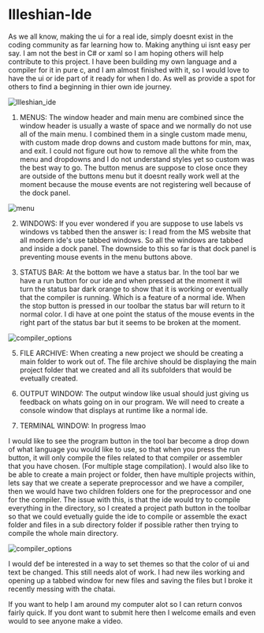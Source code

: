 # Illeshian-Ide
                            
As we all know, making the ui for a real ide, simply doesnt exist in the coding community as far learning how to. Making anything ui isnt easy per say. I am not the best in C# or xaml so I am hoping others will help contribute to this project. I have been building my own language and a compiler for it in pure c, and I am almost finished with it, so I would love to have the ui or ide part of it ready for when I do. As well as provide a spot for others to find a beginning in thier own ide journey.

![Illeshian_ide](https://github.com/ravenleeblack/Illeshian-Ide/assets/76606152/59f95599-8e48-4abe-a98e-481588dc6ae5)

1) MENUS:
The window header and main menu are combined since the window header is usually a waste of space and we normally do not use all of the main menu. I combined them in a single custom made menu, with custom made drop downs and custom made buttons for min, max, and exit. I could not figure out how to remove all the white from the menu and dropdowns and I do not understand styles yet so custom was the best way to go. The button menus are suppose to close once they are outside of the buttons menu but it doesnt really work well at the moment because the mouse events are not registering well because of the dock panel.

![menu](https://github.com/ravenleeblack/Illeshian-Ide/assets/76606152/63d00b19-8a91-4c5b-8779-0b5ec285d598)

2) WINDOWS:
If you ever wondered if you are suppose to use labels vs windows vs tabbed then the answer is: I read from the MS website that all modern ide's use tabbed windows. So all the windows are tabbed and inside a dock panel. The downside to this so far is that dock panel is preventing mouse events in the menu buttons above.

3) STATUS BAR:
At the bottom we have a status bar. In the tool bar we have a run button for our ide and when pressed at the moment it will turn the status bar dark orange to show that it is working or eventually that the compiler is running. Which is a feature of a normal ide. When the stop button is pressed  in our toolbar the status bar will return to it normal color. I di have at one point the status of the mouse events in the right part of the status bar but it seems to be broken at the moment.

![compiler_options](https://github.com/ravenleeblack/Illeshian-Ide/assets/76606152/39fad417-eb80-4384-ba41-f6d11d88f92a)

5) FILE ARCHIVE:
 When creating a new project we should be creating a main folder to work out of. The file archive should be displaying the main project folder that we created and all its subfolders that would be evetually created.

6) OUTPUT WINDOW:
The output window like usual should just giving us feedback on whats going on in our program.  We will need to create a console window that displays at runtime like a normal ide.

16) TERMINAL WINDOW: In progress lmao

I would like to see the program button in the tool bar become a drop down of what language you would like to use, so that when you press the run button, it will only compile the files related to that compiler or assembler that you have chosen. (For multiple stage compilation). I would also like to be able to create a main project or folder, then  have multiple projects within, lets say that we create a seperate preprocessor and we have a compiler, then we would have two children folders one for the preprocessor and one for the compiler. The issue with this, is that the ide would try to compile everything in the directory, so I created a project path button in the toolbar so that we could evetually guide the ide to compile or assemble the exact folder and files in a sub directory folder if possible rather then trying to compile the whole main directory. 

 ![compiler_options](https://github.com/ravenleeblack/Illeshian-Ide/assets/76606152/df0dd4fb-07eb-4939-ab17-d0f9b85ddb49)

I would def be interested in a way to set themes so that the color of ui and text be changed. This still needs alot of work. I had new iles working and opening up a tabbed window for new files and saving the files but I broke it recently messing with the chatai.

If you want to help I am around my computer alot so I can return convos fairly quick. If you dont want to submit here then I welcome emails and even would to see anyone make a video.
